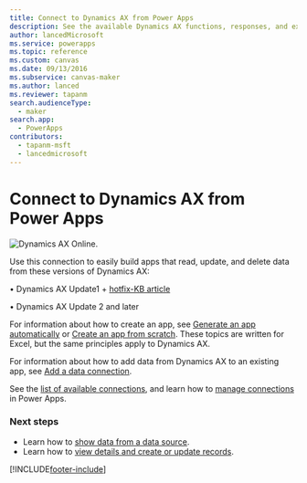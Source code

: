 ```yaml
---
title: Connect to Dynamics AX from Power Apps
description: See the available Dynamics AX functions, responses, and examples.
author: lancedMicrosoft
ms.service: powerapps
ms.topic: reference
ms.custom: canvas
ms.date: 09/13/2016
ms.subservice: canvas-maker
ms.author: lanced
ms.reviewer: tapanm
search.audienceType: 
  - maker
search.app: 
  - PowerApps
contributors:
  - tapanm-msft
  - lancedmicrosoft
---
```

# Connect to Dynamics AX from Power Apps
![Dynamics AX Online.](./media/connection-dynamicsax/dynamics-ax.png)

Use this connection to easily build apps that read, update, and delete data from these versions of Dynamics AX:

•    Dynamics AX Update1 + [hotfix-KB article](https://fix.lcs.dynamics.com/Issue/Resolved?kb=3175021&bugId=3762232&qc=75f75fb7cb5de685683dafada9bdc618a7674bc4e299935b567a28ac02489b5c)

•    Dynamics AX Update 2 and later

For information about how to create an app, see [Generate an app automatically](../get-started-create-from-data.md) or [Create an app from scratch](../get-started-create-from-blank.md). These topics are written for Excel, but the same principles apply to Dynamics AX.

For information about how to add data from Dynamics AX to an existing app, see [Add a data connection](../add-data-connection.md).

See the [list of available connections](../connections-list.md), and learn how to [manage connections](../add-manage-connections.md) in Power Apps.

### Next steps
* Learn how to [show data from a data source](../add-gallery.md).
* Learn how to [view details and create or update records](../add-form.md).



[!INCLUDE[footer-include](../../../includes/footer-banner.md)]